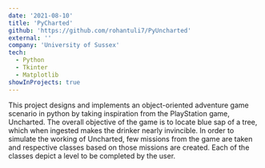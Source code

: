 ```yaml
---
date: '2021-08-10'
title: 'PyCharted'
github: 'https://github.com/rohantuli7/PyUncharted'
external: ''
company: 'University of Sussex'
tech:
  - Python
  - Tkinter
  - Matplotlib
showInProjects: true
---
```


This project designs and implements an object-oriented adventure game scenario in python by taking inspiration from the PlayStation game, Uncharted. The overall objective of the game is to locate blue sap of a tree, which when ingested makes the drinker nearly invincible. In order to simulate the working of Uncharted, few missions from the game are taken and respective classes based on those missions are created. Each of the classes depict a level to be completed by the user. 